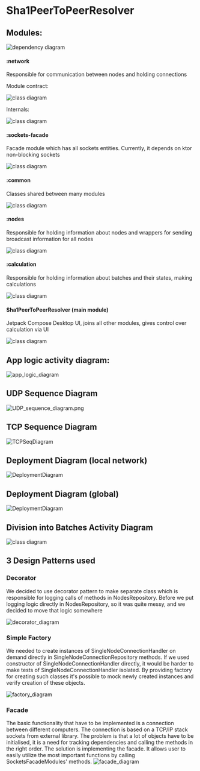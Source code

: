 # Sha1PeerToPeerResolver

## Modules:
![dependency diagram](dependency_diagram_v2.png)

#### :network
Responsible for communication between nodes and holding connections  

Module contract:  

![class diagram](network/network_contract_diagram.png)

Internals:  

![class diagram](network/network_internal_diagram.png)

#### :sockets-facade
Facade module which has all sockets entities. Currently, it depends on ktor non-blocking sockets

![class diagram](sockets-facade/sockets_facade_diagram.png)

#### :common
Classes shared between many modules

![class diagram](common/common_diagram.png)


#### :nodes
Responsible for holding information about nodes and wrappers for sending broadcast information for all nodes

![class diagram](nodes/nodes_diagram.png)


#### :calculation
Responsible for holding information about batches and their states, making calculations

![class diagram](calculation/calculation_diagram.png)


#### Sha1PeerToPeerResolver (main module)
Jetpack Compose Desktop UI, joins all other modules, gives control over calculation via UI

![class diagram](src/main_diagram.png)

## App logic activity diagram:
![app_logic_diagram](DP_Activity_Diagram.png)

## UDP Sequence Diagram
![UDP_sequence_diagram.png](UDP_sequence_diagram.png)

## TCP Sequence Diagram
![TCPSeqDiagram](TCPseqDiagram.png)

## Deployment Diagram (local network)
![DeploymentDiagram](DeploymentDiagramLocal.png)

## Deployment Diagram (global)
![DeploymentDiagram](DeploymentDiagramGlobal.png)

## Division into Batches Activity Diagram
![class diagram](calculation/activityBatchDiagram.png)

## 3 Design Patterns used

### Decorator
We decided to use decorator pattern to make separate class which is responsible for logging calls of methods in NodesRepository. Before we put logging logic directly in NodesRepository, so it was quite messy, and we decided to move that logic somewhere

![decorator_diagram](nodes/decorator_pattern_diagram.png)

### Simple Factory
We needed to create instances of SingleNodeConnectionHandler on demand directly in SingleNodeConnectionRepository methods. If we used constructor of SingleNodeConnectionHandler directly, it would be harder to make tests of SingleNodeConnectionHandler isolated. By providing factory for creating such classes it's possible to mock newly created instances and verify creation of these objects.  

![factory_diagram](network/factory_pattern_diagram.png)

### Facade
The basic functionality that have to be implemented is a connection between different computers.
The connection is based on a TCP/IP stack sockets from external library. The problem is that a lot of
objects have to be initialised, it is a need for tracking dependencies and calling the methods in the right order.
The solution is implementing the facade. It allows user to easily utilize the most important functions by calling
SocketsFacadeModules' methods.
![facade_diagram](sockets-facade/facade_diagram.png)


